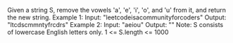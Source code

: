 Given a string S, remove the vowels 'a', 'e', 'i', 'o', and 'u' from it, and return the new string.
Example 1:
Input: "leetcodeisacommunityforcoders"
Output: "ltcdscmmntyfrcdrs"
Example 2:
Input: "aeiou"
Output: ""
Note:
S consists of lowercase English letters only.
1 <= S.length <= 1000
